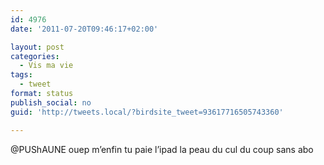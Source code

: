 ```yaml
---
id: 4976
date: '2011-07-20T09:46:17+02:00'

layout: post
categories:
  - Vis ma vie
tags:
  - tweet
format: status
publish_social: no
guid: 'http://tweets.local/?birdsite_tweet=93617716505743360'

---
```


@PUShAUNE ouep m’enfin tu paie l’ipad la peau du cul du coup sans abo